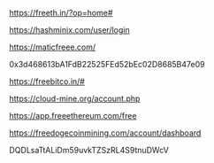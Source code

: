 https://freeth.in/?op=home#

https://hashminix.com/user/login

https://maticfreee.com/

0x3d468613bA1FdB22525FEd52bEc02D8685B47e09

https://freebitco.in/#

https://cloud-mine.org/account.php

https://app.freeethereum.com/free

https://freedogecoinmining.com/account/dashboard

DQDLsaTtALiDm59uvkTZSzRL4S9tnuDWcV